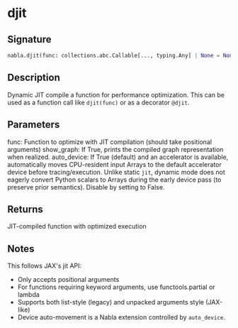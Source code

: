 # djit

## Signature

```python
nabla.djit(func: collections.abc.Callable[..., typing.Any] | None = None, show_graph: bool = False, auto_device: bool = True) -> collections.abc.Callable[..., typing.Any]
```

## Description

Dynamic JIT compile a function for performance optimization.
This can be used as a function call like `djit(func)` or as a decorator `@djit`.


## Parameters

func: Function to optimize with JIT compilation (should take positional arguments)
show_graph: If True, prints the compiled graph representation when realized.
auto_device: If True (default) and an accelerator is available, automatically moves CPU-resident input Arrays
to the default accelerator device before tracing/execution. Unlike static `jit`, dynamic mode does not
eagerly convert Python scalars to Arrays during the early device pass (to preserve prior semantics).
Disable by setting to False.


## Returns

JIT-compiled function with optimized execution


## Notes

This follows JAX's jit API:

* Only accepts positional arguments
* For functions requiring keyword arguments, use functools.partial or lambda
* Supports both list-style (legacy) and unpacked arguments style (JAX-like)
* Device auto-movement is a Nabla extension controlled by `auto_device`.

